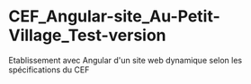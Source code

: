 # CEF_Angular-site_Au-Petit-Village_Test-version
Etablissement avec Angular  d'un site web dynamique selon les spécifications du CEF
